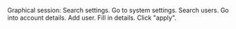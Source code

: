 Graphical session:
Search settings.
Go to system settings.
Search users.
Go into account details.
Add user.
Fill in details.
Click "apply". 
